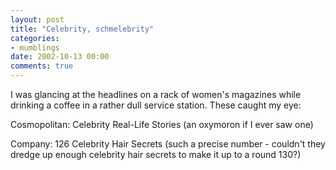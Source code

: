 ```yaml
---
layout: post
title: "Celebrity, schmelebrity"
categories:
- mumblings
date: 2002-10-13 00:00
comments: true
---
```


<p>I was glancing at the headlines on a rack of women's magazines while drinking a coffee in a rather dull service station. These caught my eye:</p>

<p>Cosmopolitan: Celebrity Real-Life Stories (an oxymoron if I ever saw one)</p>

<p>Company: 126 Celebrity Hair Secrets (such a precise number - couldn't they dredge up enough celebrity hair secrets to make it up to a round 130?)</p>


